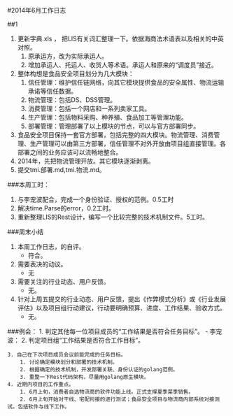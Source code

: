 #2014年6月工作日志

##1
1. 更新字典.xls ， 把LIS有关词汇整理一下。依据海商法术语表以及相关的中英对照。
	1. 原承运方，改为实际承运人。
	2. 增加承运人、托运人、收货人等术语。承运人和原来的“调度员”接近。
2. 整体构想是食品安全项目划分为几大模块：
	1. 信任管理：维护信任链网络，向其它模块提供食品的安全属性、物流运输承诺等信任数据。
	2. 物流管理：包括DS、DSS管理。
	3. 消费管理：包括一个网店和一系列卖家工具。
	4. 生产管理：包括物料采购、种养殖、食品加工等管理功能。
	5. 部署管理：管理部署了以上模块的节点，可以与官方部署同步。
3. 食品安全项目保持一套官方部署，包括完整的四大模块。物流管理、消费管理、生产管理可以由第三方部署，信任管理不对外开放由项目组直接管理。各部署之间的业务应该可以流畅地整合。
4. 2014年，先把物流管理开放。其它模块逐渐剥离。
5. 提交tmi.部署.md,tmi.物流.md。

###本周工时：
1. 与李宠波配合，完成一个身份验证、授权的范例。0.5工时
2. 解决time.Parse的error，0.2工时。
3. 重新整理LIS的Rest设计，编写一个比较完整的技术机制文件。5工时。


###周末小结
1. 本周工作日志，的自评。
	- 符合。
2. 需要表决的动议。
	- 无
3. 需要关注的行业动态、用户反馈。
	- 无。 
4. 针对上周五提交的行业动态、用户反馈，提出《作弊模式分析》或《行业发展评估》以及项目组行动建议，行动要明确预算、进度、工作结果、验收方式。
	- 无。

###例会：
	1. 判定其他每一位项目成员的“工作结果是否符合任务目标”。
		- 李宠波：
	2. 判定项目组“工作结果是否符合工作目标”。
		 
	3. 自己在下次项目成员会议前能完成的任务目标。
		1. 讨论确定模块划分和部署的技术机制。
		2. 根据确定的技术机制，开发部署关联、身份认证的golang范例。
		3. 重整一下Rest代码架构，尽量用golang原生模块。
	4. 近期内项目的工作重点。
		1. 6月上旬，消费者自选物流商的软件功能上线。正式支撑夏季菜季销售。
		2. 6月上旬开始对干线、宅配衔接的进行测试；食品安全项目与物流商内部系统对接测试。包括软件与线下工作。
